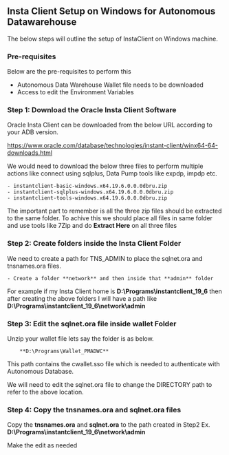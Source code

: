 
## Insta Client Setup on Windows for Autonomous Datawarehouse

The below steps will outline the setup of InstaClient on Windows machine. 

### Pre-requisites

Below are the pre-requisites to perform this
- Autonomous Data Warehouse Wallet file needs to be downloaded
- Access to edit the Environment Variables 


### Step 1: Download the Oracle Insta Client Software 

  Oracle Insta Client can be downloaded from the below URL according to your ADB version.

  https://www.oracle.com/database/technologies/instant-client/winx64-64-downloads.html

  We would need to download the below three files to perform multiple actions like connect using sqlplus, Data Pump tools like expdp, impdp etc.   

    - instantclient-basic-windows.x64.19.6.0.0.0dbru.zip
    - instantclient-sqlplus-windows.x64.19.6.0.0.0dbru.zip
    - instantclient-tools-windows.x64.19.6.0.0.0dbru.zip
  
   The important part to remember is all the three zip files should be extracted to the same folder. To achive this we should place all files in same folder and use tools like 7Zip and do **Extract Here** on all three files 


 ### Step 2: Create folders inside the Insta Client Folder
 
   We need to create a path for TNS_ADMIN to place the sqlnet.ora and tnsnames.ora files.
 
    - Create a folder **network** and then inside that **admin** folder

  For example if my Insta Client home is **D:\Programs\instantclient_19_6** then after creating the above folders I will have a path like **D:\Programs\instantclient_19_6\network\admin**



### Step 3: Edit the sqlnet.ora file inside wallet Folder

  Unzip your wallet file lets say the folder is as below.  
        
        **D:\Programs\Wallet_PMADWC**

  This path contains the cwallet.sso file which is needed to authenticate with Autonomous Database.

  We will need to edit the sqlnet.ora file to change the DIRECTORY path to refer to the above location.



### Step 4: Copy the tnsnames.ora and sqlnet.ora files

   Copy the **tnsnames.ora** and **sqlnet.ora** to the path created in Step2 Ex. **D:\Programs\instantclient_19_6\network\admin**
  


Make the edit as needed


 
 
